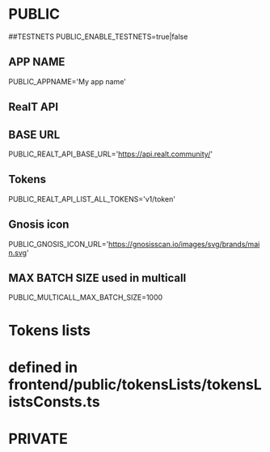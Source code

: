 # PUBLIC

##TESTNETS
PUBLIC_ENABLE_TESTNETS=true|false
## APP NAME
PUBLIC_APPNAME='My app name'

## RealT API
## BASE URL
PUBLIC_REALT_API_BASE_URL='https://api.realt.community/'
## Tokens
PUBLIC_REALT_API_LIST_ALL_TOKENS='v1/token'

## Gnosis icon
PUBLIC_GNOSIS_ICON_URL='https://gnosisscan.io/images/svg/brands/main.svg'

## MAX BATCH SIZE used in multicall
PUBLIC_MULTICALL_MAX_BATCH_SIZE=1000

# Tokens lists
# defined in frontend/public/tokensLists/tokensListsConsts.ts

# PRIVATE
